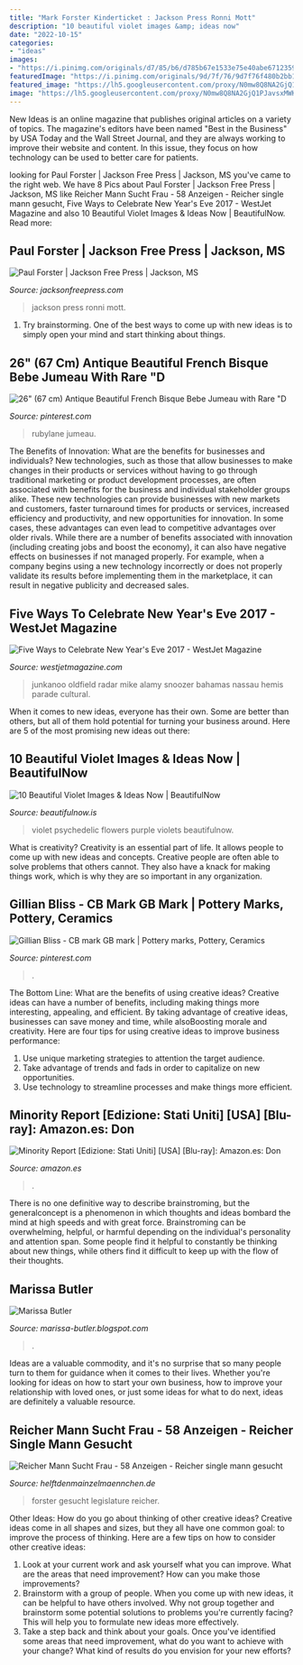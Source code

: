 ```yaml
---
title: "Mark Forster Kinderticket : Jackson Press Ronni Mott"
description: "10 beautiful violet images &amp; ideas now"
date: "2022-10-15"
categories:
- "ideas"
images:
- "https://i.pinimg.com/originals/d7/85/b6/d785b67e1533e75e40abe6712359d66e.jpg"
featuredImage: "https://i.pinimg.com/originals/9d/7f/76/9d7f76f480b2bb12d4d73a2e71830f6e.jpg"
featured_image: "https://lh5.googleusercontent.com/proxy/N0mw8Q8NA2GjQ1PJavsxMWKcLcaf8Lgq01C98aw3VpOT9pdLJQxDrM5yKJR2tA0X0T-2N2IDpns0j2rSpHfNPZS_-U4UfLTgoKFGzE-LpK0aCA=w1200-h630-p-k-no-nu"
image: "https://lh5.googleusercontent.com/proxy/N0mw8Q8NA2GjQ1PJavsxMWKcLcaf8Lgq01C98aw3VpOT9pdLJQxDrM5yKJR2tA0X0T-2N2IDpns0j2rSpHfNPZS_-U4UfLTgoKFGzE-LpK0aCA=w1200-h630-p-k-no-nu"
---
```



New Ideas is an online magazine that publishes original articles on a variety of topics. The magazine's editors have been named "Best in the Business" by USA Today and the Wall Street Journal, and they are always working to improve their website and content. In this issue, they focus on how technology can be used to better care for patients.

	

		
looking for Paul Forster | Jackson Free Press | Jackson, MS you've came to the right web. We have 8 Pics about Paul Forster | Jackson Free Press | Jackson, MS like Reicher Mann Sucht Frau - 58 Anzeigen - Reicher single mann gesucht, Five Ways to Celebrate New Year&#039;s Eve 2017 - WestJet Magazine and also 10 Beautiful Violet Images &amp; Ideas Now | BeautifulNow. Read more:
		
    
## Paul Forster | Jackson Free Press | Jackson, MS

<img loading=lazy src="https://jacksonfreepress.media.clients.ellingtoncms.com/v3/images/uploads/jcksn_020409_large_t670.jpg?b3f6a5d7692ccc373d56e40cf708e3fa67d9af9d" onerror="this.onerror=null;this.src='https://tse2.mm.bing.net/th?id=OIP.4gCm6Bck9-VlAeDKo6LnxwHaJ3&amp;pid=15.1';" alt="Paul Forster | Jackson Free Press | Jackson, MS">

_Source: jacksonfreepress.com_

>jackson press ronni mott. 

	

1. Try brainstorming. One of the best ways to come up with new ideas is to simply open your mind and start thinking about things.

    
## 26&quot; (67 Cm) Antique Beautiful French Bisque Bebe Jumeau With Rare &quot;D

<img loading=lazy src="https://i.pinimg.com/originals/9d/7f/76/9d7f76f480b2bb12d4d73a2e71830f6e.jpg" onerror="this.onerror=null;this.src='https://tse3.mm.bing.net/th?id=OIP.iVwwidJAO2XLonts8fPEeAHaKq&amp;pid=15.1';" alt="26&quot; (67 cm) Antique Beautiful French Bisque Bebe Jumeau with Rare &quot;D">

_Source: pinterest.com_

>rubylane jumeau. 

	

The Benefits of Innovation: What are the benefits for businesses and individuals?
New technologies, such as those that allow businesses to make changes in their products or services without having to go through traditional marketing or product development processes, are often associated with benefits for the business and individual stakeholder groups alike. These new technologies can provide businesses with new markets and customers, faster turnaround times for products or services, increased efficiency and productivity, and new opportunities for innovation. In some cases, these advantages can even lead to competitive advantages over older rivals.
While there are a number of benefits associated with innovation (including creating jobs and boost the economy), it can also have negative effects on businesses if not managed properly. For example, when a company begins using a new technology incorrectly or does not properly validate its results before implementing them in the marketplace, it can result in negative publicity and decreased sales.

    
## Five Ways To Celebrate New Year&#039;s Eve 2017 - WestJet Magazine

<img loading=lazy src="http://westjetmagazine.com/wp-content/uploads/2017/11/Junkanoo.jpg" onerror="this.onerror=null;this.src='https://tse3.mm.bing.net/th?id=OIP.2od0Upvv487lPF-1kB594AHaE7&amp;pid=15.1';" alt="Five Ways to Celebrate New Year&#039;s Eve 2017 - WestJet Magazine">

_Source: westjetmagazine.com_

>junkanoo oldfield radar mike alamy snoozer bahamas nassau hemis parade cultural. 

	

When it comes to new ideas, everyone has their own. Some are better than others, but all of them hold potential for turning your business around. Here are 5 of the most promising new ideas out there: 

    
## 10 Beautiful Violet Images &amp; Ideas Now | BeautifulNow

<img loading=lazy src="https://d2uqfpnktc64mn.cloudfront.net/uploads/post/image/000/001/699/default_Image%2Bby%2BFreeUsePhotos%2BPurple%2Bpsychedelic%2Bflowers.jpg" onerror="this.onerror=null;this.src='https://tse4.mm.bing.net/th?id=OIP.pJNQnPnWCyxbTAO9W9IdRAHaGJ&amp;pid=15.1';" alt="10 Beautiful Violet Images &amp; Ideas Now | BeautifulNow">

_Source: beautifulnow.is_

>violet psychedelic flowers purple violets beautifulnow. 

	

What is creativity?
Creativity is an essential part of life. It allows people to come up with new ideas and concepts. Creative people are often able to solve problems that others cannot. They also have a knack for making things work, which is why they are so important in any organization.

    
## Gillian Bliss - CB Mark GB Mark | Pottery Marks, Pottery, Ceramics

<img loading=lazy src="https://i.pinimg.com/originals/d7/85/b6/d785b67e1533e75e40abe6712359d66e.jpg" onerror="this.onerror=null;this.src='https://tse1.mm.bing.net/th?id=OIP.yZWq8BABQ2654xKqv81lQAAAAA&amp;pid=15.1';" alt="Gillian Bliss - CB mark GB mark | Pottery marks, Pottery, Ceramics">

_Source: pinterest.com_

>. 

	

The Bottom Line: What are the benefits of using creative ideas?
Creative ideas can have a number of benefits, including making things more interesting, appealing, and efficient. By taking advantage of creative ideas, businesses can save money and time, while alsoBoosting morale and creativity. Here are four tips for using creative ideas to improve business performance: 
1. Use unique marketing strategies to attention the target audience.
2. Take advantage of trends and fads in order to capitalize on new opportunities.
3. Use technology to streamline processes and make things more efficient. 

    
## Minority Report [Edizione: Stati Uniti] [USA] [Blu-ray]: Amazon.es: Don

<img loading=lazy src="https://m.media-amazon.com/images/I/91BAy0P2dWL._SX342_.jpg" onerror="this.onerror=null;this.src='https://tse1.mm.bing.net/th?id=OIP.vbB5xosDL_ZycdcA0BewbgAAAA&amp;pid=15.1';" alt="Minority Report [Edizione: Stati Uniti] [USA] [Blu-ray]: Amazon.es: Don">

_Source: amazon.es_

>. 

	

There is no one definitive way to describe brainstroming, but the generalconcept is a phenomenon in which thoughts and ideas bombard the mind at high speeds and with great force. Brainstroming can be overwhelming, helpful, or harmful depending on the individual's personality and attention span. Some people find it helpful to constantly be thinking about new things, while others find it difficult to keep up with the flow of their thoughts.

    
## Marissa Butler

<img loading=lazy src="https://lh5.googleusercontent.com/proxy/N0mw8Q8NA2GjQ1PJavsxMWKcLcaf8Lgq01C98aw3VpOT9pdLJQxDrM5yKJR2tA0X0T-2N2IDpns0j2rSpHfNPZS_-U4UfLTgoKFGzE-LpK0aCA=w1200-h630-p-k-no-nu" onerror="this.onerror=null;this.src='https://tse4.mm.bing.net/th?id=OIP.2yzlF95aBeCfXHcqqrdjdwHaD4&amp;pid=15.1';" alt="Marissa Butler">

_Source: marissa-butler.blogspot.com_

>. 

	

Ideas are a valuable commodity, and it's no surprise that so many people turn to them for guidance when it comes to their lives. Whether you're looking for ideas on how to start your own business, how to improve your relationship with loved ones, or just some ideas for what to do next, ideas are definitely a valuable resource.

    
## Reicher Mann Sucht Frau - 58 Anzeigen - Reicher Single Mann Gesucht

<img loading=lazy src="http://helftdenmainzelmaennchen.de/images/399497.jpg" onerror="this.onerror=null;this.src='https://tse3.mm.bing.net/th?id=OIP.32KRcWlrTmja57zNqcS8pQHaEK&amp;pid=15.1';" alt="Reicher Mann Sucht Frau - 58 Anzeigen - Reicher single mann gesucht">

_Source: helftdenmainzelmaennchen.de_

>forster gesucht legislature reicher. 

	

Other Ideas: How do you go about thinking of other creative ideas?
Creative ideas come in all shapes and sizes, but they all have one common goal: to improve the process of thinking. Here are a few tips on how to consider other creative ideas:
1. Look at your current work and ask yourself what you can improve. What are the areas that need improvement? How can you make those improvements?
2. Brainstorm with a group of people. When you come up with new ideas, it can be helpful to have others involved. Why not group together and brainstorm some potential solutions to problems you're currently facing? This will help you to formulate new ideas more effectively.
3. Take a step back and think about your goals. Once you've identified some areas that need improvement, what do you want to achieve with your change? What kind of results do you envision for your new efforts?

